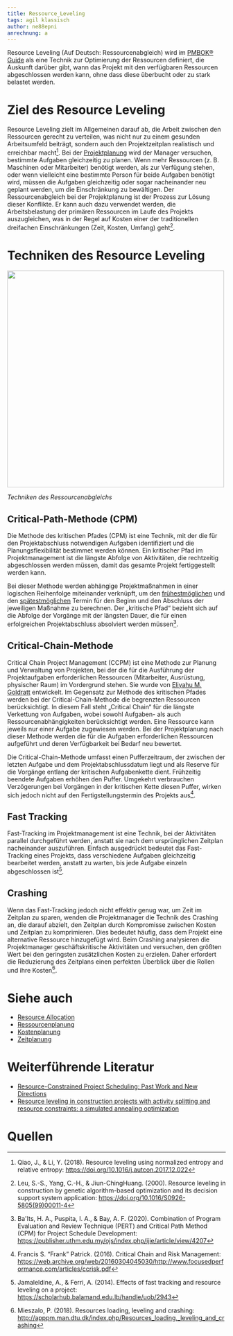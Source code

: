 ```yaml
---
title: Ressource_Leveling
tags: agil klassisch
author: ne88epni
anrechnung: a
---
```


Resource Leveling (Auf Deutsch: Ressourcenabgleich) wird im [PMBOK® Guide](PMBOK_Guide.md) als eine Technik zur Optimierung der Ressourcen definiert, die Auskunft darüber gibt, wann das Projekt mit den verfügbaren Ressourcen abgeschlossen werden kann, ohne dass diese überbucht oder zu stark belastet werden.

 # Ziel des Resource Leveling
 
Resource Leveling zielt im Allgemeinen darauf ab, die Arbeit zwischen den Ressourcen gerecht zu verteilen, was nicht nur zu einem gesunden Arbeitsumfeld beiträgt, sondern auch den Projektzeitplan realistisch und erreichbar macht[^1].
Bei der [Projektplanung](Projektplanung.md) wird der Manager versuchen, bestimmte Aufgaben gleichzeitig zu planen. Wenn mehr Ressourcen (z. B. Maschinen oder Mitarbeiter) benötigt werden, als zur Verfügung stehen, oder wenn vielleicht eine bestimmte Person für beide Aufgaben benötigt wird, müssen die Aufgaben gleichzeitig oder sogar nacheinander neu geplant werden, um die Einschränkung zu bewältigen. Der Ressourcenabgleich bei der Projektplanung ist der Prozess zur Lösung dieser Konflikte. Er kann auch dazu verwendet werden, die Arbeitsbelastung der primären Ressourcen im Laufe des Projekts auszugleichen, was in der Regel auf Kosten einer der traditionellen dreifachen Einschränkungen (Zeit, Kosten, Umfang) geht[^2].



# Techniken des Resource Leveling
 
 <img src="https://assets.asana.biz/m/7f73e0ff8c2ca393/original/inline-project-planning-resource-leveling-2-2x.png" width="500" height="500">
 
*Techniken des Ressourcenabgleichs*

## Critical-Path-Methode (CPM)
Die Methode des kritischen Pfades (CPM) ist eine Technik, mit der die für den Projektabschluss notwendigen Aufgaben identifiziert und die Planungsflexibilität bestimmet werden können. Ein kritischer Pfad im Projektmanagement ist die längste Abfolge von Aktivitäten, die rechtzeitig abgeschlossen werden müssen, damit das gesamte Projekt fertiggestellt werden kann.

Bei dieser Methode werden abhängige Projektmaßnahmen in einer logischen Reihenfolge miteinander verknüpft, um den [frühestmöglichen](https://www.itwissen.info/early-start-date-Frueher-Starttermin.html) und den [spätestmöglichen](https://www.itwissen.info/late-finish-date-LF-Spaeter-Fertigstellungstermin.html) Termin für den Beginn und den Abschluss der jeweiligen Maßnahme zu berechnen. Der „kritische Pfad“ bezieht sich auf die Abfolge der Vorgänge mit der längsten Dauer, die für einen erfolgreichen Projektabschluss absolviert werden müssen[^3].

## Critical-Chain-Methode
Critical Chain Project Management (CCPM) ist eine Methode zur Planung und Verwaltung von Projekten, bei der die für die Ausführung der Projektaufgaben erforderlichen Ressourcen (Mitarbeiter, Ausrüstung, physischer Raum) im Vordergrund stehen. Sie wurde von [Eliyahu M. Goldratt](https://en.wikipedia.org/wiki/Eliyahu_M._Goldratt) entwickelt.
Im Gegensatz zur Methode des kritischen Pfades werden bei der Critical-Chain-Methode die begrenzten Ressourcen berücksichtigt. In diesem Fall steht „Critical Chain“ für die längste Verkettung von Aufgaben, wobei sowohl Aufgaben- als auch Ressourcenabhängigkeiten berücksichtigt werden. Eine Ressource kann jeweils nur einer Aufgabe zugewiesen werden. Bei der Projektplanung nach dieser Methode werden die für die Aufgaben erforderlichen Ressourcen aufgeführt und deren Verfügbarkeit bei Bedarf neu bewertet.

Die Critical-Chain-Methode umfasst einen Pufferzeitraum, der zwischen der letzten Aufgabe und dem Projektabschlussdatum liegt und als Reserve für die Vorgänge entlang der kritischen Aufgabenkette dient. Frühzeitig beendete Aufgaben erhöhen den Puffer. Umgekehrt verbrauchen Verzögerungen bei Vorgängen in der kritischen Kette diesen Puffer, wirken sich jedoch nicht auf den Fertigstellungstermin des Projekts aus[^4].

## Fast Tracking
Fast-Tracking im Projektmanagement ist eine Technik, bei der Aktivitäten parallel durchgeführt werden, anstatt sie nach dem ursprünglichen Zeitplan nacheinander auszuführen. Einfach ausgedrückt bedeutet das Fast-Tracking eines Projekts, dass verschiedene Aufgaben gleichzeitig bearbeitet werden, anstatt zu warten, bis jede Aufgabe einzeln abgeschlossen ist[^5].

## Crashing
Wenn das Fast-Tracking jedoch nicht effektiv genug war, um Zeit im Zeitplan zu sparen, wenden die Projektmanager die Technik des Crashing an, die darauf abzielt, den Zeitplan durch Kompromisse zwischen Kosten und Zeitplan zu komprimieren. Dies bedeutet häufig, dass dem Projekt eine alternative Ressource hinzugefügt wird. Beim Crashing analysieren die Projektmanager geschäftskritische Aktivitäten und versuchen, den größten Wert bei den geringsten zusätzlichen Kosten zu erzielen. Daher erfordert die Reduzierung des Zeitplans einen perfekten Überblick über die Rollen und ihre Kosten[^6].



# Siehe auch

* [Resource Allocation](https://en.wikipedia.org/wiki/Resource_allocation)
* [Ressourcenplanung](Ressourcenplanung.md)
* [Kostenplanung](Kostenplanung.md)
* [Zeitplanung](Zeitplanung.md)

# Weiterführende Literatur

* [Resource-Constrained Project Scheduling: Past Work and New Directions](http://citeseerx.ist.psu.edu/viewdoc/download?doi=10.1.1.94.6687&rep=rep1&type=pdf)
* [Resource leveling in construction projects with activity splitting and resource constraints: a simulated annealing optimization](https://cdnsciencepub.com/doi/abs/10.1139/cjce-2017-0670)

# Quellen

[^1]: Qiao, J., & Li, Y. (2018). Resource leveling using normalized entropy and relative entropy: https://doi.org/10.1016/j.autcon.2017.12.022
[^2]: Leu, S.-S., Yang, C.-H., & Jiun-ChingHuang. (2000). Resource leveling in construction by genetic algorithm-based optimization and its decision support system application: https://doi.org/10.1016/S0926-5805(99)00011-4


[^3]: Ba'Its, H. A., Puspita, I. A., & Bay, A. F. (2020). Combination of Program Evaluation and Review Technique (PERT) and Critical Path Method (CPM) for Project Schedule Development: https://publisher.uthm.edu.my/ojs/index.php/ijie/article/view/4207
[^4]:Francis S. “Frank” Patrick. (2016). Critical Chain and Risk Management: https://web.archive.org/web/20160304045030/http://www.focusedperformance.com/articles/ccrisk.pdf
[^5]:Jamaleldine, A., & Ferri, A. (2014). Effects of fast tracking and resource leveling on a project: https://scholarhub.balamand.edu.lb/handle/uob/2943
[^6]: Mieszalo, P. (2018). Resources loading, leveling and crashing: http://apppm.man.dtu.dk/index.php/Resources_loading,_leveling_and_crashing
